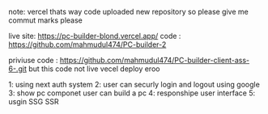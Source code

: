 note:  vercel thats way code uploaded new repository so please  give me  commut marks please 




live site:  https://pc-builder-blond.vercel.app/
code : https://github.com/mahmudul474/PC-builder-2



 priviuse code : https://github.com/mahmudul474/PC-builder-client-ass-6-.git
but this code not live   vecel deploy eroo 


1: using next auth system
2: user can securly login and logout using google 
3: show pc componet user can build a pc 
4:  responshipe  user interface
5:  usgin  SSG SSR 